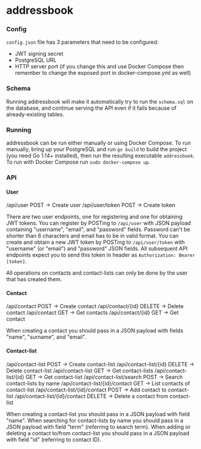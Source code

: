 # addressbook
### Config
`config.json` file has 3 parameters that need to be configured:
- JWT signing secret
- PostgreSQL URL
- HTTP server port (if you change this and use Docker Compose then remember to change the exposed port in docker-compose.yml as well)

### Schema
Running addressbook will make it automatically try to run the `schema.sql` on the database, and continue serving the API even if it fails because of already-existing tables.

### Running
addressbook can be run either manually or using Docker Compose.
To run manually, bring up your PostgreSQL and run `go build` to build the project (you need Go 1.14+ installed), then run the resulting executable `addressbook`.
To run with Docker Compose run `sudo docker-compose up`.

### API
#### User
/api/user POST -> Create user
/api/user/token POST -> Create token

There are two user endpoints, one for registering and one for obtaining JWT tokens.
You can register by POSTing to `/api/user` with JSON payload containing "username", "email", and "password" fields. Password can't be shorter than 6 characters and email has to be in valid format.
You can create and obtain a new JWT token by POSTing to `/api/user/token` with "username" (or "email") and "password" JSON fields. All subsequent API endpoints expect you to send this token in header as `Authorization: Bearer [token]`.

All operations on contacts and contact-lists can only be done by the user that has created them.

#### Contact
/api/contact POST -> Create contact
/api/contact/{id} DELETE -> Delete contact
/api/contact GET -> Get contacts
/api/contact/{id} GET -> Get contact

When creating a contact you should pass in a JSON payload with fields "name", "surname", and "email".

#### Contact-list
/api/contact-list POST -> Create contact-list
/api/contact-list/{id} DELETE -> Delete contact-list
/api/contact-list GET -> Get contact-lists
/api/contact-list/{id} GET -> Get contact-list
/api/contact-list/search POST -> Search contact-lists by name
/api/contact-list/{id}/contact GET -> List contacts of contact-list
/api/contact-list/{id}/contact POST -> Add contact to contact-list
/api/contact-list/{id}/contact DELETE -> Delete a contact from contact-list

When creating a contact-list you should pass in a JSON payload with field "name".
When searching for contact-lists by name you should pass in a JSON payload with field "term" (referring to search term).
When adding or deleting a contact to/from contact-list you should pass in a JSON payload with field "id" (referring to contact ID).
